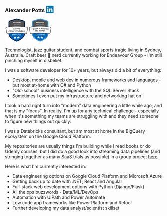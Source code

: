 ### Alexander Potts <a href="https://www.linkedin.com/in/alexander-potts-9b4a41aa/"><img src="https://raw.githubusercontent.com/devicons/devicon/master/icons/linkedin/linkedin-original.svg" width="25" style="vertical-align: bottom"/></a>

<a href="https://www.credly.com/badges/961758f9-2491-4b08-bc81-e8800baa2a64"><img src="https://raw.githubusercontent.com/ajpotts01/ajpotts01/main/azure-data-engineer-associate-600x600.png" width="75"></a><a href=https://www.credly.com/badges/0ee6d8d4-8dfa-4bd6-8d36-42e905f59a1d/public_url><img src="https://raw.githubusercontent.com/ajpotts01/ajpotts01/main/power-platform-app-maker-600x600.png" width="75"></a>

Technologist, jazz guitar student, and combat sports tragic living in Sydney, Australia.
Craft beer 🍺 nerd currently working for Endeavour Group - I'm still pinching myself in disbelief.

I was a software developer for 10+ years, but always did a bit of everything:
- Desktop, mobile and web dev in numerous frameworks and languages - but most at-home with C# and Python
- "Old-school" business intelligence with the SQL Server Stack
- Sometimes I even put my infrastructure and networking hat on

I took a hard right turn into "modern" data engineering a little while ago, and that is my "focus". In reality, I'm up for any technical challenge - especially when it's something my teams are struggling with and they need someone to figure new things out quickly.

I was a Databricks consultant, but am most at home in the BigQuery ecosystem on the Google Cloud Platform.

My repositories are usually things I'm building while I read books or do Udemy courses, but I did do a good look into streaming data pipelines (and stringing together as many SaaS trials as possible) in a group project [here](https://github.com/ajpotts01/eventsim_streaming). 

Here is what I'm currently interested in:
- Data engineering options on Google Cloud Platform and Microsoft Azure
- Getting back up to date with .NET, React and Angular
- Full-stack web development options with Python (Django/Flask)
- All the ops buzzwords - Data/ML/DevOps
- Automation with UiPath and Power Automate
- Low code app frameworks like Power Platform and Retool
- Further developing my data analyst/scientist skillset
